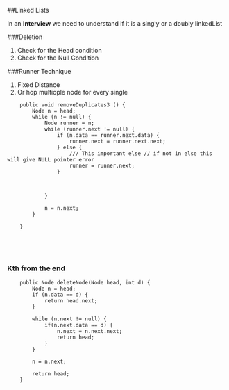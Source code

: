 ##Linked Lists

In an **Interview** we need to understand if it is a singly or a doubly linkedList

###Deletion
1. Check for the Head condition
2. Check for the Null Condition

###Runner Technique

1. Fixed Distance
2. Or hop multiople node for every single



```````
    public void removeDuplicates3 () {
        Node n = head;
        while (n != null) {
            Node runner = n;
            while (runner.next != null) {
                if (n.data == runner.next.data) {
                    runner.next = runner.next.next;
                } else {
                    /// This important else // if not in else this will give NULL pointer error
                    runner = runner.next;
                }
                

                
            }

            n = n.next;
        }

    }





```````


### Kth from the end


``````
    public Node deleteNode(Node head, int d) {
        Node n = head;
        if (n.data == d) {
            return head.next;
        }

        while (n.next != null) {
            if(n.next.data == d) {
                n.next = n.next.next;
                return head;
            }
        }

        n = n.next;

        return head;
    }




``````